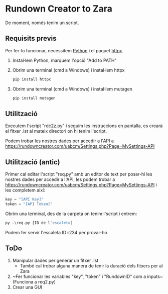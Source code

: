 # Rundown Creator to Zara

De moment, només tenim un script.

## Requisits previs

Per fer-lo funcionar, necessitem [Python](https://www.python.org/downloads/) i el paquet [httpx](https://pypi.org/project/httpx/).

1. Instal·lem Python, marquem l'opció "Add to PATH"
2. Obrim una terminal (cmd a Windows) i instal·lem httpx

    ```bash
    pip install httpx
    ```

3. Obrim una terminal (cmd a Windows) i instal·lem mutagen

    ```bash
    pip install mutagen
    ```

## Utilització

Executem l'script "rdc2z.py" i seguim les instruccions en pantalla, es crearà el fitxer .lst al mateix directori on hi tenim l'script.

Podem trobar les nostres dades per accedir a l'API a <https://rundowncreator.com/uabcm/Settings.php?Page=MySettings-API>

## Utilització (antic)

Primer cal editar l'script "req.py" amb un editor de text per posar-hi les nostres dades per accedir a l'API, les podem trobar a <https://rundowncreator.com/uabcm/Settings.php?Page=MySettings-API> i les completem així:

```python
key = "[API Key]"
token = "[API Token]"
```

Obrim una terminal, des de la carpeta on tenim l'script i entrem:

```bash
py .\req.py [ID de l'escaleta]
```

Podem fer servir l'escaleta ID=234 per provar-ho

## ToDo

1. Manipular dades per generar un fitxer .lst
    * També cal trobar alguna manera de tenir la duració dels fitxers per al Zara
2. ~Fer funcionar les variables "key", "token" i "RundownID" com a inputs~ (Funciona a req2.py)
3. Crear una GUI
